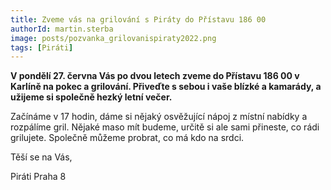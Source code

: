 ```yaml
---
title: Zveme vás na grilování s Piráty do Přístavu 186 00
authorId: martin.sterba
image: posts/pozvanka_grilovanispiraty2022.png
tags: [Piráti]
---
```


**V pondělí 27. června Vás po dvou letech zveme do Přístavu 186 00 v Karlíně na pokec a grilování. Přiveďte s sebou i vaše blízké a kamarády, a užijeme si společně hezký letní večer.**

Začínáme v 17 hodin, dáme si nějaký osvěžující nápoj z místní nabídky a rozpálíme gril. Nějaké maso mít budeme, určitě si ale sami přineste, co rádi grilujete. Společně můžeme probrat, co má kdo na srdci.

Těší se na Vás,

Piráti Praha 8
